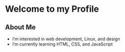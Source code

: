 # Welcome to my Profile

## About Me

- I’m interested in web development, Linux, and design
- I’m currently learning HTML, CSS, and JavaScript

<!---
Bootools/Bootools is a ✨ special ✨ repository because its `README.md` (this file) appears on your GitHub profile.
You can click the Preview link to take a look at your changes.
--->
